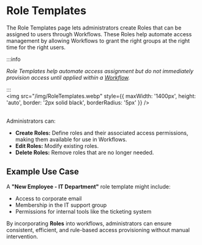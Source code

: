 # Role Templates

The Role Templates page lets administrators create Roles that can be assigned to users through Workflows. These Roles help automate access management by allowing Workflows to grant the right groups at the right time for the right users.

:::info

*Role Templates help automate access assignment but do not immediately provision access until applied within a [Workflow](https://docs.adcyma.com/v1/workflows).*

:::
<br/>
<img src="/img/RoleTemplates.webp" style={{ maxWidth: '1400px', height: 'auto', border: '2px solid black', borderRadius: '5px' }} />
<br/><br/>

Administrators can:

* **Create Roles:** Define roles and their associated access permissions, making them available for use in Workflows.
* **Edit Roles:** Modify existing roles.
* **Delete Roles:** Remove roles that are no longer needed.

<h2>Example Use Case</h2>

A **"New Employee - IT Department"** role template might include:

* Access to corporate email
* Membership in the IT support group
* Permissions for internal tools like the ticketing system

By incorporating **Roles** into workflows, administrators can ensure consistent, efficient, and rule-based access provisioning without manual intervention.
